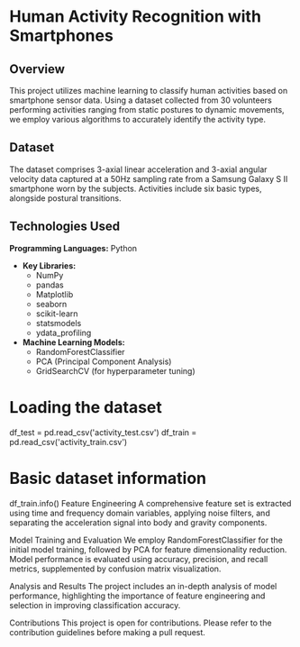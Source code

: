 # Human Activity Recognition with Smartphones
## Overview
This project utilizes machine learning to classify human activities based on smartphone sensor data. Using a dataset collected from 30 volunteers performing activities ranging from static postures to dynamic movements, we employ various algorithms to accurately identify the activity type.

## Dataset
The dataset comprises 3-axial linear acceleration and 3-axial angular velocity data captured at a 50Hz sampling rate from a Samsung Galaxy S II smartphone worn by the subjects. Activities include six basic types, alongside postural transitions.

## Technologies Used
 **Programming Languages:** Python
- **Key Libraries:** 
  - NumPy
  - pandas
  - Matplotlib
  - seaborn
  - scikit-learn
  - statsmodels
  - ydata_profiling
- **Machine Learning Models:**
  - RandomForestClassifier
  - PCA (Principal Component Analysis)
  - GridSearchCV (for hyperparameter tuning)

# Loading the dataset
df_test = pd.read_csv('activity_test.csv')
df_train = pd.read_csv('activity_train.csv')

# Basic dataset information
df_train.info()
Feature Engineering
A comprehensive feature set is extracted using time and frequency domain variables, applying noise filters, and separating the acceleration signal into body and gravity components.

Model Training and Evaluation
We employ RandomForestClassifier for the initial model training, followed by PCA for feature dimensionality reduction. Model performance is evaluated using accuracy, precision, and recall metrics, supplemented by confusion matrix visualization.

Analysis and Results
The project includes an in-depth analysis of model performance, highlighting the importance of feature engineering and selection in improving classification accuracy.

Contributions
This project is open for contributions. Please refer to the contribution guidelines before making a pull request.

